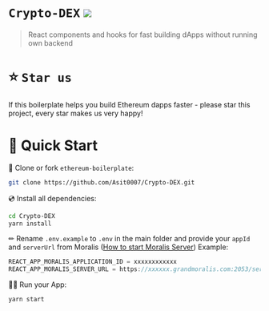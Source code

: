 # `Crypto-DEX` ![](https://visitor-badge.glitch.me/badge?page_id=Asit0007.DSA-problems)

> React components and hooks for fast building dApps without running own backend

# ⭐️ `Star us`

If this boilerplate helps you build Ethereum dapps faster - please star this project, every star makes us very happy!

# 🚀 Quick Start

📄 Clone or fork `ethereum-boilerplate`:

```sh
git clone https://github.com/Asit0007/Crypto-DEX.git
```

💿 Install all dependencies:

```sh
cd Crypto-DEX
yarn install
```

✏ Rename `.env.example` to `.env` in the main folder and provide your `appId` and `serverUrl` from Moralis ([How to start Moralis Server](https://docs.moralis.io/moralis-server/getting-started/create-a-moralis-server))
Example:

```jsx
REACT_APP_MORALIS_APPLICATION_ID = xxxxxxxxxxxx
REACT_APP_MORALIS_SERVER_URL = https://xxxxxx.grandmoralis.com:2053/server
```

🚴‍♂️ Run your App:

```sh
yarn start
```
